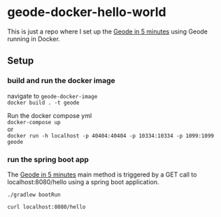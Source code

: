 # geode-docker-hello-world
This is just a repo where I set up the [Geode in 5 minutes](https://github.com/apache/geode) using Geode running in Docker.

## Setup
### build and run the docker image
navigate to `geode-docker-image`   
`docker build . -t geode`

Run the docker compose yml      
`docker-compose up`    
or    
`docker run -h localhost -p 40404:40404 -p 10334:10334 -p 1099:1099 geode`

### run the spring boot app
The [Geode in 5 minutes](https://github.com/apache/geode) main method is triggered by a GET call to localhost:8080/hello using a spring boot application.   

`./gradlew bootRun`

`curl localhost:8080/hello`
